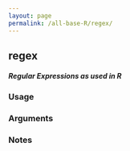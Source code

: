 ```yaml
---
layout: page
permalink: /all-base-R/regex/
---
```


## __regex__

#### _Regular Expressions as used in R_

### Usage

### Arguments

### Notes
